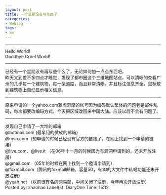 ```yaml
---
layout: post
title: 一个星期没有写东西了
categories:
- Weblog
tags:
- me
---
```

**********
Hello World!    
Goodbye Cruel World!
**********
已经有一个星期没有再写些什么了，无论如何加一点点东西吧。    
昨天又到差不多四点才睡觉，发现了都市圈这个三维地图站点，可以清晰的查看广州的几乎每一个建筑物，每一条道路，而且非常清晰。并且标注信息齐全，鼠标放到建筑物上自动显示相关信息。
**********
原来申请的一个yahoo.com雅虎奇摩的帐号因为编码默认繁体的问题老是邮件乱码，每次都要改编码方式，今天把区域改回来中国大陆。应该以后不会有问题了。
**********
发现自己申请了一大堆的邮箱    
@hotmail.com (最早用的微软的邮箱）    
@msn.com（想申请的时候已经没有官方的链接了，在网上找到一个申请的链接）    
@live.com、@live.it （在06年十一月的时候因为有漏洞申请到的，还未开放注册）    
@gmail.com （05年的时候在网上找到一个邀请申请到）    
@foxmail.com（腾讯的foxmail邮箱，容量5G，有1G的大文件中转站功能还未开放注册）    
@yeah.net （以前很有名的网易邮，中间关闭了注册，今年再次开放注册）    
Posted by: zhaohao Label(s): DiaryOne Time: 15:12